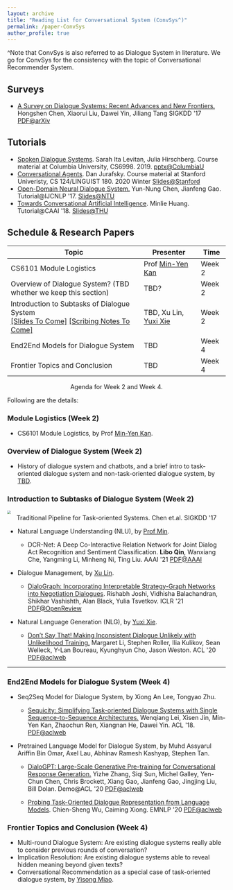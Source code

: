 ```yaml
---
layout: archive
title: "Reading List for Conversational System (ConvSys^)"
permalink: /paper-ConvSys
author_profile: true
---
```


^Note that ConvSys is also referred to as Dialogue System in literature. We go for ConvSys for the consistency with the topic of Conversational Recommender System. 



## Surveys

- <u>A Survey on Dialogue Systems: Recent Advances and New Frontiers.</u> Hongshen Chen, Xiaorui Liu, Dawei Yin, Jiliang Tang SIGKDD '17 [PDF@arXiv](https://arxiv.org/pdf/1711.01731.pdf)



## Tutorials

- <u>Spoken Dialogue Systems</u>. Sarah Ita Levitan, Julia Hirschberg. Course material at Columbia University, CS6998. 2019. [pptx@ColumbiaU](http://www.cs.columbia.edu/~julia/courses/CS6998-2019/sds_slides.pptx)
- <u>Conversational Agents</u>. Dan Jurafsky. Course material at Stanford Univeristy, CS 124/LINGUIST 180. 2020 Winter [Slides@Stanford](http://web.stanford.edu/class/cs124/lec/chatbot20.pdf)
- <u>Open-Domain Neural Dialogue System.</u> Yun-Nung Chen, Jianfeng Gao. Tutorial@IJCNLP '17. [Slides@NTU](https://www.csie.ntu.edu.tw/~yvchen/doc/OpenDialogue_Tutorial_IJCNLP.pdf)
- <u>Towards Conversational Artificial Intelligence</u>. Minlie Huang. Tutorial@CAAI '18. [Slides@THU](http://coai.cs.tsinghua.edu.cn/hml/media/files/CAAI-2018-tutorial.pdf)



## Schedule & Research Papers

| Topic                                                        | Presenter                                                    | Time   |
| ------------------------------------------------------------ | ------------------------------------------------------------ | ------ |
| CS6101 Module Logistics                                      | Prof [Min-Yen Kan](https://www.comp.nus.edu.sg/~kanmy/)      | Week 2 |
| Overview of Dialogue System? (TBD whether we keep this section) | TBD?                                                         | Week 2 |
| Introduction to Subtasks of Dialogue System<br>[[Slides To Come]]() [[Scribing Notes To Come]]() | TBD, Xu Lin, [Yuxi Xie](https://scholar.google.com/citations?user=LNLECx0AAAAJ&hl=en) | Week 2 |
| End2End Models for Dialogue System                           | TBD                                                          | Week 4 |
| Frontier Topics and Conclusion                               | TBD                                                          | Week 4 |

<center>
  Agenda for Week 2 and Week 4.
</center>



Following are the details:

### Module Logistics (Week 2)

- CS6101 Module Logistics, by Prof [Min-Yen Kan](https://www.comp.nus.edu.sg/~kanmy/).



### Overview of Dialogue System (Week 2)

- History of dialogue system and chatbots, and a brief intro to task-oriented dialogue system and non-task-oriented dialogue system, by [TBD]().



### Introduction to Subtasks of Dialogue System (Week 2)

<img src="https://wing-nus.github.io/cs6101/files/dialogue-sys-components.png" style="zoom:50%;" />

<center>
  Traditional Pipeline for Task-oriented Systems. Chen et.al. SIGKDD '17
 </center>



- Natural Language Understanding (NLU), by [Prof Min](https://www.comp.nus.edu.sg/~kanmy/index.html).
  - DCR-Net: A Deep Co-Interactive Relation Network for Joint Dialog Act Recognition and Sentiment Classification. **Libo Qin**, Wanxiang Che, Yangming Li, Minheng Ni, Ting Liu. AAAI '21 [PDF@AAAI](https://ojs.aaai.org//index.php/AAAI/article/view/6391)
- Dialogue Management, by [Xu Lin]().
  - <u>DialoGraph: Incorporating Interpretable Strategy-Graph Networks into Negotiation Dialogues</u>. Rishabh Joshi, Vidhisha Balachandran, Shikhar Vashishth, Alan Black, Yulia Tsvetkov.  ICLR '21 [PDF@OpenReview](https://openreview.net/forum?id=kDnal_bbb-E)

- Natural Language Generation (NLG), by [Yuxi Xie](https://scholar.google.com/citations?user=LNLECx0AAAAJ&hl=en).
  - <u>Don’t Say That! Making Inconsistent Dialogue Unlikely with Unlikelihood Training.</u> Margaret Li, Stephen Roller, Ilia Kulikov, Sean Welleck, Y-Lan Boureau, Kyunghyun Cho, Jason Weston. ACL '20 [PDF@aclweb](https://www.aclweb.org/anthology/2020.acl-main.428.pdf)

---



### End2End Models for Dialogue System (Week 4)

- Seq2Seq Model for Dialogue System, by Xiong An Lee, Tongyao Zhu.
  - <u>Sequicity: Simplifying Task-oriented Dialogue Systems with Single Sequence-to-Sequence Architectures.</u> Wenqiang Lei, Xisen Jin, Min-Yen Kan, Zhaochun Ren, Xiangnan He, Dawei Yin. ACL '18. [PDF@aclweb](https://www.aclweb.org/anthology/P18-1133.pdf)

- Pretrained Language Model for Dialogue System, by Muhd Assyarul Ariffin Bin Omar, Axel Lau, Abhinav Ramesh Kashyap, Stephen Tan.

  - <u>DialoGPT: Large-Scale Generative Pre-training for Conversational Response Generation.</u> Yizhe Zhang, Siqi Sun, Michel Galley, Yen-Chun Chen, Chris Brockett, Xiang Gao, Jianfeng Gao, Jingjing Liu, Bill Dolan. Demo@ACL '20 [PDF@aclweb](https://www.aclweb.org/anthology/2020.acl-demos.30.pdf)

  - <u>Probing Task-Oriented Dialogue Representation from Language Models</u>. Chien-Sheng Wu, Caiming Xiong. EMNLP '20 [PDF@aclweb](https://www.aclweb.org/anthology/2020.emnlp-main.409.pdf)



### Frontier Topics and Conclusion (Week 4)

- Multi-round Dialogue System: Are existing dialogue systems really able to consider previous rounds of conversation?
- Implication Resolution: Are existing dialogue systems able to reveal hidden meaning beyond given texts?
- Conversational Recommendation as a special case of task-oriented dialogue system, by [Yisong Miao](https://www.yisong.me).

